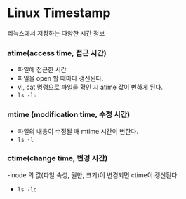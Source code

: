# Linux Timestamp
리눅스에서 저장하는 다양한 시간 정보



### atime(access time, 접근 시간)
- 파일에 접근한 시간
- 파일을 open 할 때마다 갱신된다.
- vi, cat 명령으로 파일을 확인 시 atime 값이 변하게 된다.
- `ls -lu`

### mtime (modification time, 수정 시간)
- 파일의 내용이 수정될 때 mtime 시간이 변한다.
- `ls -l`

### ctime(change time, 변경 시간)
-inode 의 값(파일 속성, 권한, 크기)이 변경되면 ctime이 갱신된다.
- `ls -lc`

